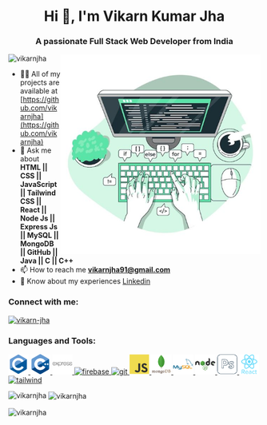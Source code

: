 <h1 align="center">Hi 👋, I'm Vikarn Kumar Jha</h1>
<h3 align="center">A passionate Full Stack Web Developer from India</h3>

<img align="right" width="400" alt="programming img" src="/programming img1.jpg">


<p align="left">
  <img
    src="https://komarev.com/ghpvc/?username=vikarnjha&label=Profile%20views&color=0e75b6&style=flat"
    alt="vikarnjha"
  />
</p>

- 👨‍💻 All of my projects are available at [https://github.com/vikarnjha](https://github.com/vikarnjha)
- 💬 Ask me about **HTML || CSS || JavaScript || Tailwind CSS || React || Node Js || Express Js || MySQL || MongoDB || GitHub || Java || C || C++**
- 📫 How to reach me **vikarnjha91@gmail.com**
- 📄 Know about my experiences [Linkedin]([https://docs.google.com/document/d/1PcAAwqcbFwKbJbxzBuaPbQHeXHuMFCG0em_RVTSbU-k/edit?usp=sharing](https://linkedin.com/in/vikarn-jha))

<h3 align="left">Connect with me:</h3>
<p align="left">
  <a href="https://linkedin.com/in/vikarn-jha" target="blank"
    ><img
      align="center"
      src="https://raw.githubusercontent.com/rahuldkjain/github-profile-readme-generator/master/src/images/icons/Social/linked-in-alt.svg"
      alt="vikarn-jha"
      height="30"
      width="40"
  /></a>

</p>

<h3 align="left">Languages and Tools:</h3>
<p align="left">
  <a href="https://www.cprogramming.com/" target="_blank" rel="noreferrer">
    <img
      src="https://raw.githubusercontent.com/devicons/devicon/master/icons/c/c-original.svg"
      alt="c"
      width="40"
      height="40"
    />
  </a>
  <a href="https://www.w3schools.com/cpp/" target="_blank" rel="noreferrer">
    <img
      src="https://raw.githubusercontent.com/devicons/devicon/master/icons/cplusplus/cplusplus-original.svg"
      alt="cplusplus"
      width="40"
      height="40"
    />
  </a>
  <a href="https://expressjs.com" target="_blank" rel="noreferrer">
    <img
      src="https://raw.githubusercontent.com/devicons/devicon/master/icons/express/express-original-wordmark.svg"
      alt="express"
      width="40"
      height="40"
    />
  </a>
  <a href="https://firebase.google.com/" target="_blank" rel="noreferrer">
    <img
      src="https://www.vectorlogo.zone/logos/firebase/firebase-icon.svg"
      alt="firebase"
      width="40"
      height="40"
    />
  </a>
  <a href="https://git-scm.com/" target="_blank" rel="noreferrer">
    <img
      src="https://www.vectorlogo.zone/logos/git-scm/git-scm-icon.svg"
      alt="git"
      width="40"
      height="40"
    />
  </a>
  <a
    href="https://developer.mozilla.org/en-US/docs/Web/JavaScript"
    target="_blank"
    rel="noreferrer"
  >
    <img
      src="https://raw.githubusercontent.com/devicons/devicon/master/icons/javascript/javascript-original.svg"
      alt="javascript"
      width="40"
      height="40"
    />
  </a>
  <a href="https://www.mongodb.com/" target="_blank" rel="noreferrer">
    <img
      src="https://raw.githubusercontent.com/devicons/devicon/master/icons/mongodb/mongodb-original-wordmark.svg"
      alt="mongodb"
      width="40"
      height="40"
    />
  </a>
  <a href="https://www.mysql.com/" target="_blank" rel="noreferrer">
    <img
      src="https://raw.githubusercontent.com/devicons/devicon/master/icons/mysql/mysql-original-wordmark.svg"
      alt="mysql"
      width="40"
      height="40"
    />
  </a>
  <a href="https://nodejs.org" target="_blank" rel="noreferrer">
    <img
      src="https://raw.githubusercontent.com/devicons/devicon/master/icons/nodejs/nodejs-original-wordmark.svg"
      alt="nodejs"
      width="40"
      height="40"
    />
  </a>
  <a href="https://www.photoshop.com/en" target="_blank" rel="noreferrer">
    <img
      src="https://raw.githubusercontent.com/devicons/devicon/master/icons/photoshop/photoshop-line.svg"
      alt="photoshop"
      width="40"
      height="40"
    />
  </a>
  <a href="https://reactjs.org/" target="_blank" rel="noreferrer">
    <img
      src="https://raw.githubusercontent.com/devicons/devicon/master/icons/react/react-original-wordmark.svg"
      alt="react"
      width="40"
      height="40"
    />
  </a>
  <a href="https://tailwindcss.com/" target="_blank" rel="noreferrer">
    <img
      src="https://www.vectorlogo.zone/logos/tailwindcss/tailwindcss-icon.svg"
      alt="tailwind"
      width="40"
      height="40"
    />
  </a>
</p>

<p>
  <img
    align="left"
    src="https://github-readme-stats.vercel.app/api/top-langs?username=vikarnjha&show_icons=true&locale=en&layout=compact"
    alt="vikarnjha"
  />
</p>

<p>
  &nbsp;<img
    align="center"
    src="https://github-readme-stats.vercel.app/api?username=vikarnjha&show_icons=true&locale=en"
    alt="vikarnjha"
  />
</p>

<p>
  <img
    align="center"
    src="https://github-readme-streak-stats.herokuapp.com/?user=vikarnjha&"
    alt="vikarnjha"
  />
</p>
